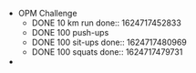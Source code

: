 - OPM Challenge
	- DONE 10 km run
	  done:: 1624717452833
	- DONE 100 push-ups
	- DONE 100 sit-ups
	  done:: 1624717480969
	- DONE 100 squats
	  done:: 1624717479731
-